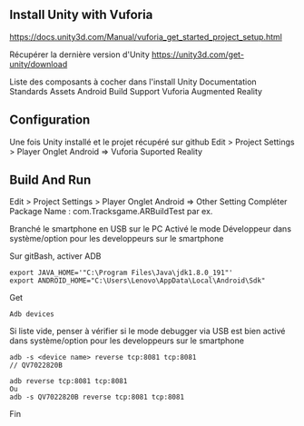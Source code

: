 
## Install Unity with Vuforia
https://docs.unity3d.com/Manual/vuforia_get_started_project_setup.html

Récupérer la dernière version d'Unity 
https://unity3d.com/get-unity/download

Liste des composants à cocher dans l'install 
Unity
Documentation
Standards Assets
Android Build Support
Vuforia Augmented Reality


## Configuration
Une fois Unity installé et le projet récupéré sur github
Edit > Project Settings > Player
Onglet Android => Vuforia Suported Reality


## Build And Run
Edit > Project Settings > Player
Onglet Android => Other Setting 
Compléter Package Name : com.Tracksgame.ARBuildTest par ex.


Branché le smartphone en USB sur le PC
Activé le mode Développeur dans système/option pour les developpeurs sur le smartphone

Sur gitBash, activer ADB
```
export JAVA_HOME='"C:\Program Files\Java\jdk1.8.0_191"'
export ANDROID_HOME="C:\Users\Lenovo\AppData\Local\Android\Sdk"
```

Get <device name>
```
Adb devices 
```
Si liste vide, penser à vérifier si le mode debugger via USB est bien activé dans système/option pour les developpeurs sur le smartphone
```
adb -s <device name> reverse tcp:8081 tcp:8081
// QV7022820B

adb reverse tcp:8081 tcp:8081
Ou
adb -s QV7022820B reverse tcp:8081 tcp:8081
```

Fin
